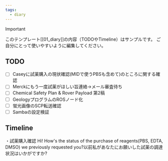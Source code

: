 ```yaml
---
tags:
  - diary
---
```

> [!IMPORTANT]
> このテンプレート[[01_diary]]の内容（TODOやTimeline）はサンプルです。
> ご自分にとって使いやすいように編集してください。

## TODO

- [ ] Caseyに試薬購入の現状確認(MIDで使うPBSも含めて)のところに関する確認
- [ ] Merckにもう一度試薬がほしい旨連絡→メール審査待ち
- [ ] Chemical Safety Plan & Rover Payload 第2稿
- [ ] GeologyプログラムのROSノード化
- [ ] 蛍光画像のSCP転送確認
- [ ] Sambaの設定検証

## Timeline
・試薬購入確認
Hi!
How's the status of the purchase of reagents(PBS, EDTA, DMSO) we previously requested you?以前私があなたにお願いした試薬の調達状況はいかがですか?